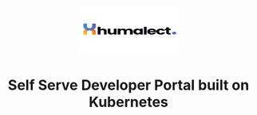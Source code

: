 <p align="center">
<picture>
  <source media="(prefers-color-scheme: dark)"  srcset="./assets/humalect-logo-dark.png">
  <source media="(prefers-color-scheme: light)"  srcset="./assets/humalect-logo-light.png">
  <img width="200" height="100" src="./assets/humalect-logo-light.png">
</picture>
<h1 align= "center">Self Serve Developer Portal built on Kubernetes</h1>
</p>
 
